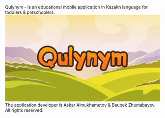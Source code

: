 Qulynym - is an educational mobile application in Kazakh language for toddlers & preschoolers. 
![alt text](https://github.com/MetahCoder/Qulynym/blob/master/QulynymIcon.png)
The application developer is Askar Almukhametov & Baubek Zhumabayev. 
All rights reserved. 
